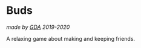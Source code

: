 # Buds

*made by [GDA](http://gdacollab.com) 2019-2020*

A relaxing game about making and keeping friends.